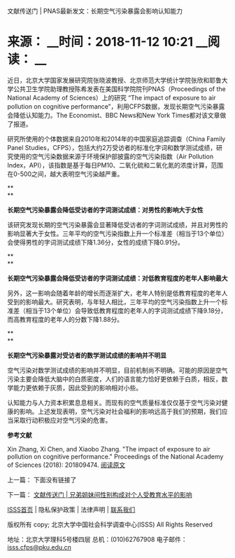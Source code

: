  文献传送门 | PNAS最新发文：长期空气污染暴露会影响认知能力

# 来源： __时间：2018-11-12 10:21 __阅读： __

近日，北京大学国家发展研究院张晓波教授、北京师范大学统计学院张欣和耶鲁大学公共卫生学院助理教授陈希发表在美国科学院院刊PNAS（Proceedings of
the National Academy of Sciences）上的研究 “The impact of exposure to air pollution
on cognitive performance”，利用CFPS数据，发现长期空气污染暴露会降低认知能力。The Economist、BBC
News和New York Times都对该文章做了报道。

  

研究所使用的个体数据来自2010年和2014年的中国家庭追踪调查（China Family Panel
Studies，CFPS），包括大约2万受访者的标准化字词和数学测试成绩，研究使用的空气污染数据来源于环境保护部披露的空气污染指数（Air
Pollution Index，API），该指数是基于每日PM10、二氧化硫和二氧化氮的浓度计算，范围在0-500之间，越大表明空气污染越严重。

 **  
**

 **长期空气污染暴露会降低受访者的字词测试成绩：对男性的影响大于女性**

  

该研究发现长期的空气污染暴露会显著降低受访者的字词测试成绩，并且对男性的影响显著大于女性。三年平均的空气污染指数上升一个标准差（相当于13个单位）会使得男性的字词测试成绩下降1.36分，女性的成绩下降0.91分。

 **  
**

 **长期空气污染暴露会降低受访者的字词测试成绩：对低教育程度的老年人影响最大**

  

另外，这一影响会随着年龄的增长而逐渐扩大，老年人特别是低教育程度的老年人受到的影响最大。研究表明，与年轻人相比，三年平均的空气污染指数上升一个标准差（相当于13个单位）会导致低教育程度的老年人的字词测试成绩下降9.18分，而高教育程度的老年人的分数下降1.88分。

 **  
**

 **长期空气污染暴露对受访者的数学测试成绩的影响并不明显**

  

空气污染对数学测试成绩的影响并不明显，目前机制尚不明确。可能的原因是空气污染主要会降低大脑中的白质密度，人们的语言能力恰好更依赖于白质，相反，数学能力更依赖于灰质，因此受到的影响相对小些。

  

认知能力与人力资本积累息息相关。而现有的空气质量标准仅仅基于空气污染对健康的影响。上述发现表明，空气污染对社会福利的影响远高于我们的预期，我们应当采取行动积极应对空气污染的危害。

  

  

 **参考文献**

  

Xin Zhang, Xi Chen, and Xiaobo Zhang. "The impact of exposure to air pollution
on cognitive performance." Proceedings of the National Academy of Sciences
(2018): 201809474. [阅读原文](http://www.pnas.org/content/115/37/9193 "阅读原文")

上一篇： 下面没有链接了

下一篇： [文献传送门 | 兄弟姐妹间性别构成对个人受教育水平的影响](1294975.htm)

[ISSS首页](http://www.isss.pku.edu.cn/) | 隐私保护政策 | 法律声明 |
[联系我们](../../lxwm/index.htm)

版权所有 copy; 北京大学中国社会科学调查中心(ISSS) All Rights Reserved

地址：北京大学理科5号楼四层 总机：(010)62767908 电子邮件：isss.cfps@pku.edu.cn

